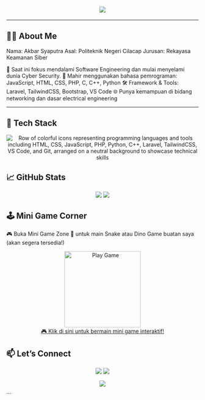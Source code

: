 <h1 align="center">
  <img src="https://readme-typing-svg.herokuapp.com?font=Orbitron&size=30&color=0FF5F9&center=true&vCenter=true&width=1000&lines=Hi+There!+I'm+Akbar+Syaputra;Cyber+Security+Student;Software+Engineer+in+the+Making;Let's+Explore+Tech+Together!" />
</h1>


---

## 👨‍🚀 About Me
Nama: Akbar Syaputra
Asal: Politeknik Negeri Cilacap
Jurusan: Rekayasa Keamanan Siber

🔭 Saat ini fokus mendalami Software Engineering dan mulai menyelami dunia Cyber Security.
🧠 Mahir menggunakan bahasa pemrograman:
JavaScript, HTML, CSS, PHP, C, C++, Python
🛠️ Framework & Tools: Laravel, TailwindCSS, Bootstrap, VS Code
🌐 Punya kemampuan di bidang networking dan dasar electrical engineering

---

## 🚀 Tech Stack
<p align="center">
    <img src="https://skillicons.dev/icons?i=html,css,js,php,python,cpp,laravel,tailwind,vscode,git" alt="Row of colorful icons representing programming languages and tools including HTML, CSS, JavaScript, PHP, Python, C++, Laravel, TailwindCSS, VS Code, and Git, arranged on a neutral background to showcase technical skills" />
</p>

## 📈 GitHub Stats
<p align="center"> <img src="https://github-readme-stats.vercel.app/api?username=akbarsyaputra&show_icons=true&theme=radical" /> <img src="https://github-readme-stats.vercel.app/api/top-langs/?username=akbarsyaputra&layout=compact&theme=radical" /> </p>

## 🕹️ Mini Game Corner
🎮 Buka Mini Game Zone 🚀 untuk main Snake atau Dino Game buatan saya (akan segera tersedia!)
<p align="center">
  <a href="https://codepen.io/drehimself/full/ZYZXaL" target="_blank">
    <img src="https://img.icons8.com/fluency/240/000000/controller.png" width="200px" alt="Play Game" />
    <br/>
    🎮 Klik di sini untuk bermain mini game interaktif!
  </a>
</p>

## 📫 Let’s Connect
<p align="center"> <a href="https://linkedin.com/in/akbarsyaputra"><img src="https://img.shields.io/badge/LinkedIn-AkbarSyaputra-blue?style=for-the-badge&logo=linkedin" /></a> <a href="mailto:akbarsyaputra@email.com"><img src="https://img.shields.io/badge/Email-akbarsyaputra%40email.com-red?style=for-the-badge&logo=gmail" /></a> </p>

<p align="center"> <img src="https://readme-typing-svg.herokuapp.com?font=Orbitron&size=24&color=F7F7F7&center=true&vCenter=true&width=1000&lines=Thanks+for+visiting+my+profile!;Let's+build+the+future+together." /> </p> ```
